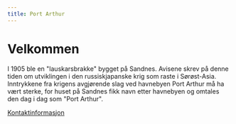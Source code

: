 ```yaml
---
title: Port Arthur
---
```

# Velkommen
I 1905 ble en "lauskarsbrakke" bygget på Sandnes. Avisene
skrev på denne tiden om utviklingen i den russiskjapanske krig
som raste i Sørøst-Asia. Inntrykkene fra krigens avgjørende slag
ved havnebyen Port Arthur må ha vært sterke, for huset på
Sandnes fikk navn etter havnebyen og omtales den dag i dag
som "Port Arthur". 

[Kontaktinformasjon](contact.md)
